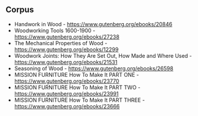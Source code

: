 ## Corpus

- Handwork in Wood - https://www.gutenberg.org/ebooks/20846
- Woodworking Tools 1600-1900 - https://www.gutenberg.org/ebooks/27238
- The Mechanical Properties of Wood - https://www.gutenberg.org/ebooks/12299
- Woodwork Joints: How They Are Set Out, How Made and Where Used - https://www.gutenberg.org/ebooks/21531
- Seasoning of Wood - https://www.gutenberg.org/ebooks/26598
- MISSION FURNITURE How To Make It PART ONE - https://www.gutenberg.org/ebooks/23770
- MISSION FURNITURE How To Make It PART TWO - https://www.gutenberg.org/ebooks/23991
- MISSION FURNITURE How To Make It PART THREE - https://www.gutenberg.org/ebooks/23666
